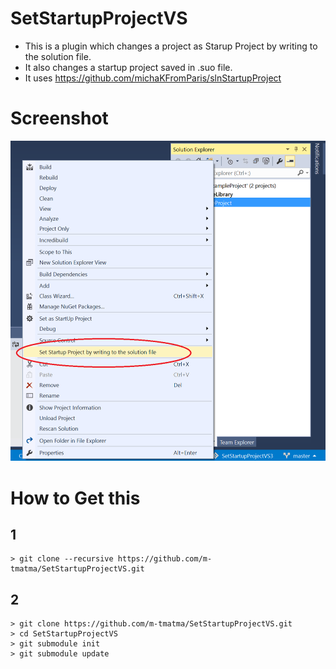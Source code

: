 # SetStartupProjectVS

- This is a plugin which changes a project as Starup Project by writing to the solution file.
- It also changes a startup project saved in .suo file.
- It uses https://github.com/michaKFromParis/slnStartupProject

# Screenshot

![Visual Studio Plugin which set as StartUp Project](/image/screenshot-en.png?raw=true "screenshot")

# How to Get this

## 1

	> git clone --recursive https://github.com/m-tmatma/SetStartupProjectVS.git

## 2

	> git clone https://github.com/m-tmatma/SetStartupProjectVS.git
	> cd SetStartupProjectVS
	> git submodule init
	> git submodule update
